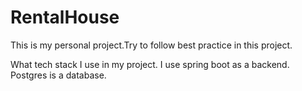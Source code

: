# RentalHouse
This is my personal project.Try to follow best practice in this project. 

What tech stack I use in my project. I use spring boot as a backend. Postgres is a database. 

